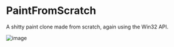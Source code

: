 # PaintFromScratch
A shitty paint clone made from scratch, again using the Win32 API.

![image](https://github.com/julianslatlem/PaintFromScratch/assets/79726826/995c45ef-e568-46f9-8f3f-06eeed68714f)
